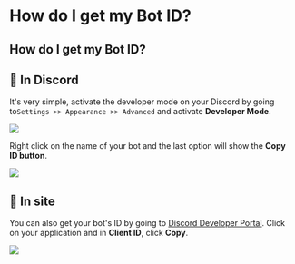 # How do I get my Bot ID?

## How do I get my Bot ID?

## 💁 In Discord <a id="in-discord"></a>

It's very simple, activate the developer mode on your Discord by going to`Settings >> Appearance >> Advanced` and activate **Developer Mode**.

![](https://gblobscdn.gitbook.com/assets%2F-LmveSmUr3rXxq5cvnW5%2F-Ln5Sc8rtQvGZjVaGv-f%2F-Ln5_ucgeq_uRt7uKr9G%2Fimage.png?alt=media&token=6afd0e3e-9996-4d3a-b248-548b2abb06f8)

Right click on the name of your bot and the last option will show the **Copy ID button**.

![](https://gblobscdn.gitbook.com/assets%2F-LmveSmUr3rXxq5cvnW5%2F-Ln5Sc8rtQvGZjVaGv-f%2F-Ln5aYv1roiLtIl4S9dI%2Fimage.png?alt=media&token=c4f4d321-3654-44db-9728-c7a8ab430877)

## 💁 In site <a id="in-website"></a>

You can also get your bot's ID by going to [Discord Developer Portal](https://discordapp.com/developers/applications/). Click on your application and in **Client ID**, click **Copy**.

![](https://gblobscdn.gitbook.com/assets%2F-LmveSmUr3rXxq5cvnW5%2F-Ln5Sc8rtQvGZjVaGv-f%2F-Ln5cNtpE_AoI7Wd0I02%2Fimage.png?alt=media&token=eb48c3aa-3fd3-48c5-b761-4eebf192a1c0)

